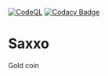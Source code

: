
[![CodeQL](https://github.com/KOSASIH/Saxxo/actions/workflows/codeql-analysis.yml/badge.svg)](https://github.com/KOSASIH/Saxxo/actions/workflows/codeql-analysis.yml)
[![Codacy Badge](https://app.codacy.com/project/badge/Grade/3180a9b9db114df08e6102024daa5f10)](https://www.codacy.com/gh/KOSASIH/Saxxo/dashboard?utm_source=github.com&amp;utm_medium=referral&amp;utm_content=KOSASIH/Saxxo&amp;utm_campaign=Badge_Grade)

# Saxxo
Gold coin

